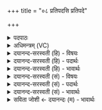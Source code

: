 +++
title = "०८ प्रतिपदसि प्रतिपदे"

+++
<details><summary>पदपाठः</summary>

प्र॒ति॒पदिति॑ प्रति॒ऽपत्। अ॒सि॒। प्र॒ति॒पद॒ इति॑ प्रति॒ऽपदे॑। त्वा॒। अ॒नु॒पदित्य॑नु॒ऽपत्। अ॒सि॒। अ॒नु॒पद॒ इत्य॑नु॒ऽपदे॑। त्वा॒। स॒म्पदिति॑ स॒म्ऽपत्। अ॒सि॒। स॒म्पद॒ इति॑ स॒म्ऽपदे॑। त्वा॒। तेजः॑। अ॒सि॒। तेज॑से। त्वा॒। ८।
</details>

<details><summary>अधिमन्त्रम् (VC)</summary>

- प्रजापतिर्देवता
- परमेष्ठी ऋषिः
- भुरिगार्ष्युष्णिक्
- गान्धारः
</details>

<details><summary>दयानन्द-सरस्वती (हि) - विषयः</summary>

फिर मनुष्यों को क्या करना चाहिये, यह विषय अगले मन्त्र में कहा है ॥
</details>

<details><summary>दयानन्द-सरस्वती (हि) - पदार्थः</summary>

पदार्थान्वयभाषाः -  हे पुरुषार्थिनि विदुषी स्त्री ! जिस कारण तू (प्रतिपत्) प्राप्त होने के योग्य लक्ष्मी के तुल्य (असि) है, इसलिये (प्रतिपदे) ऐश्वर्य की प्राप्ति के लिये (त्वा) तुझ को जो (अनुपत्) पीछे प्राप्त होनेवाली शोभा के तुल्य (असि) है, उस (अनुपदे) विद्याऽध्ययन के पश्चात् प्राप्त होने योग्य (त्वा) तुझ को, जो तू (संपत्) सम्पत्ति के तुल्य (असि) है, उस (सम्पदे) ऐश्वर्य के लिये (त्वा) तुझ को, जो तू (तेजः) तेज के समान (असि) है, इसलिये (तेजसे) तेज होने के लिये (त्वा) तुझ को ग्रहण करता हूँ ॥८ ॥
</details>

<details><summary>दयानन्द-सरस्वती (हि) - भावार्थः</summary>

भावार्थभाषाः -  सब सुख सिद्ध होने के लिये तुल्य गुण, कर्म्म और स्वभाववाले स्त्री-पुरुष स्वयंवर विवाह से परस्पर एक-दूसरे को स्वीकार कर के आनन्द में रहें ॥८ ॥
</details>

<details><summary>दयानन्द-सरस्वती (सं) - विषयः</summary>

पुनरेतैः किं कर्त्तव्यमित्याह ॥
</details>

<details><summary>दयानन्द-सरस्वती (सं) - पदार्थः</summary>

पदार्थान्वयभाषाः -  हे पुरुषार्थिनि विदुषि स्त्रि ! यतस्त्वं प्रतिपदिवासि तस्यै प्रतिपदे त्वा याऽनुपदिवासि तस्या अनुपदे त्वा या संपदिवासि तस्यै संपदे त्वा या तेज इवासि तस्यै तेजसे त्वा त्वां स्वीकरोमि ॥८ ॥
</details>

<details><summary>दयानन्द-सरस्वती (सं) - भावार्थः</summary>

भावार्थभाषाः -  अत्र वाचकलुप्तोपमालङ्कारः। मनुष्यैः सर्वसुखसिद्धये तुल्यगुणकर्मस्वभावैः स्त्रीपुरुषैः स्वयंवरेण विवाहेन परस्परं स्वीकृत्यानन्दितव्यम् ॥८ ॥
</details>

<details><summary>सविता जोशी ← दयानन्दः (म) - भावार्थः</summary>

भावार्थभाषाः -  सर्व सुख सिद्ध होण्यासाठी समान गुण कर्म, स्वभावाच्या स्त्री-पुरुषांनी स्वयंवर विवाह करून परस्परांचा स्वीकार करावा व आनंदात राहावे.
</details>